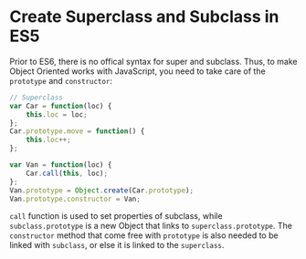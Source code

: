 # Create Superclass and Subclass in ES5

Prior to ES6, there is no offical syntax for super and subclass. Thus, to make Object Oriented works with JavaScript, you need to take care of the `prototype` and `constructor`:

```javascript
// Superclass
var Car = function(loc) {
    this.loc = loc;
};
Car.prototype.move = function() {
    this.loc++;
};

var Van = function(loc) {
    Car.call(this, loc);
};
Van.prototype = Object.create(Car.prototype);
Van.prototype.constructor = Van;
```

`call` function is used to set properties of subclass, while `subclass.prototype` is a new Object that links to `superclass.prototype`. The `constructor` method that come free with `prototype` is also needed to be linked with `subclass`, or else it is linked to the `superclass`.
